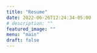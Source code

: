 ```yaml
---
title: "Resume"
date: 2022-06-26T12:24:34-05:00
# description: ""
featured_image: ""
menu: "main"
draft: false
---
```

